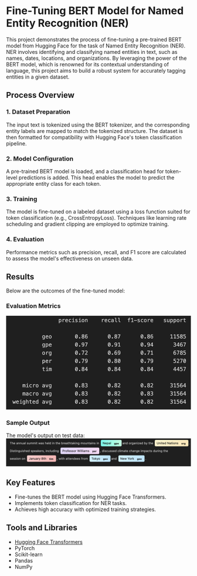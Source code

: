 # Fine-Tuning BERT Model for Named Entity Recognition (NER)

This project demonstrates the process of fine-tuning a pre-trained BERT model from Hugging Face for the task of Named Entity Recognition (NER). NER involves identifying and classifying named entities in text, such as names, dates, locations, and organizations. By leveraging the power of the BERT model, which is renowned for its contextual understanding of language, this project aims to build a robust system for accurately tagging entities in a given dataset.

## Process Overview

### 1. Dataset Preparation
The input text is tokenized using the BERT tokenizer, and the corresponding entity labels are mapped to match the tokenized structure. The dataset is then formatted for compatibility with Hugging Face's token classification pipeline.

### 2. Model Configuration
A pre-trained BERT model is loaded, and a classification head for token-level predictions is added. This head enables the model to predict the appropriate entity class for each token.

### 3. Training
The model is fine-tuned on a labeled dataset using a loss function suited for token classification (e.g., CrossEntropyLoss). Techniques like learning rate scheduling and gradient clipping are employed to optimize training.

### 4. Evaluation
Performance metrics such as precision, recall, and F1 score are calculated to assess the model's effectiveness on unseen data.

## Results

Below are the outcomes of the fine-tuned model:

### Evaluation Metrics
![Results](bert-ner/results.png)

### Sample Output
The model's output on test data:
![Output](bert-ner/output.png)

## Key Features

- Fine-tunes the BERT model using Hugging Face Transformers.
- Implements token classification for NER tasks.
- Achieves high accuracy with optimized training strategies.

## Tools and Libraries

- [Hugging Face Transformers](https://huggingface.co/transformers/)
- PyTorch
- Scikit-learn
- Pandas
- NumPy